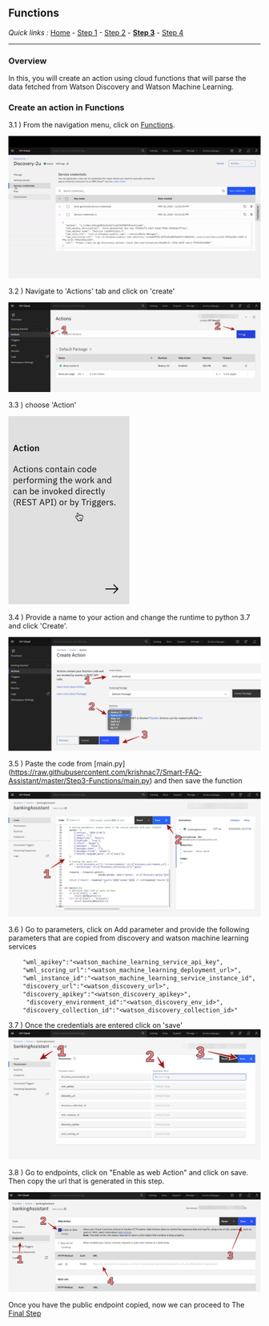 ## Functions

*Quick links :*
[Home](/README.md) - [Step 1](https://github.com/krishnac7/Smart-FAQ-Assistant/tree/master/Step1-Wml) - [Step 2](https://github.com/krishnac7/Smart-FAQ-Assistant/tree/master/Step2-Discovery) - [**Step 3**](https://github.com/krishnac7/Smart-FAQ-Assistant/tree/master/Step3-Functions) - [Step 4](https://github.com/krishnac7/Smart-FAQ-Assistant/tree/master/Step4-Assistant)
***


### Overview

In this, you will create an action using cloud functions that will parse the data fetched from Watson Discovery and Watson Machine Learning.

### Create an action in Functions

3.1 ) From the navigation menu, click on [Functions](https://cloud.ibm.com/functions).

![](../Media/imgf/functions.gif)

3.2 ) Navigate to 'Actions' tab and click on 'create'

![](../Media/imgf/createAction.png)

3.3 ) choose 'Action'

![](../Media/imgf/action.png)

3.4 ) Provide a name to your action and change the runtime to python 3.7 and click 'Create'.

![](../Media/imgf/runtime.png)

3.5 ) Paste the code from [main.py] (https://raw.githubusercontent.com/krishnac7/Smart-FAQ-Assistant/master/Step3-Functions/main.py) and then save the function

![](../Media/imgf/img-04.png)

3.6 ) Go to parameters, click on Add parameter and provide the following parameters that are copied from discovery and watson machine learning services
``` 
    "wml_apikey":"<watson_machine_learning_service_api_key",
    "wml_scoring_url":"<watson_machine_learning_deployment_url>",
    "wml_instance_id":"<watson_machine_learning_service_instance_id",
    "discovery_url":"<watson_discovery_url>",
    "discovery_apikey":"<watson_discovery_apikey>",
     "discovery_environment_id":"<watson_discovery_env_id>",
    "discovery_collection_id":"<watson_discovery_collection_id>"
```
3.7 ) Once the credentials are entered click on 'save'
![](../Media/imgf/img-05.png)



3.8 ) Go to endpoints, click on "Enable as web Action" and click on save. Then copy the url that is generated in this step.

![](../Media/imgf/enableEndpoint.png)

Once you have the public endpoint copied, now we can proceed to The [Final Step](https://github.com/krishnac7/Smart-FAQ-Assistant/tree/master/Step4-Assistant)
